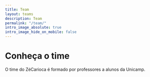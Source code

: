 ```yaml
---
title: Team
layout: teams
description: Team
permalink: "/team/"
intro_image_absolute: true
intro_image_hide_on_mobile: false
---
```


# Conheça o time

O time do ZéCarioca é formado por professores a alunos da Unicamp. 